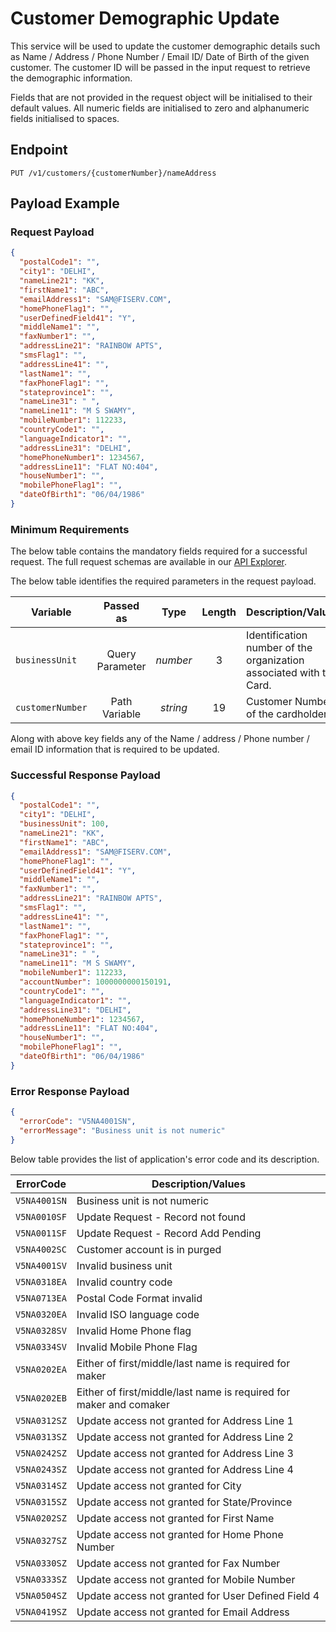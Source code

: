 # Customer Demographic Update

This service will be used to update the customer demographic details such as Name / Address / Phone Number / Email ID/ Date of Birth of the given customer.  The customer ID will be passed in the input request to retrieve the demographic information. 

Fields that are not provided in the request object will be initialised to their default values. All numeric fields are initialised to zero and alphanumeric fields initialised to spaces.

## Endpoint

`PUT /v1/customers/{customerNumber}/nameAddress`

## Payload Example

### Request Payload

```json
{
  "postalCode1": "",
  "city1": "DELHI",
  "nameLine21": "KK",
  "firstName1": "ABC",
  "emailAddress1": "SAM@FISERV.COM",
  "homePhoneFlag1": "",
  "userDefinedField41": "Y",
  "middleName1": "",
  "faxNumber1": "",
  "addressLine21": "RAINBOW APTS",
  "smsFlag1": "",
  "addressLine41": "",
  "lastName1": "",
  "faxPhoneFlag1": "",
  "stateprovince1": "",
  "nameLine31": " ",
  "nameLine11": "M S SWAMY",
  "mobileNumber1": 112233,
  "countryCode1": "",
  "languageIndicator1": "",
  "addressLine31": "DELHI",
  "homePhoneNumber1": 1234567,
  "addressLine11": "FLAT NO:404",
  "houseNumber1": "",
  "mobilePhoneFlag1": "",
  "dateOfBirth1": "06/04/1986"
}
```

### Minimum Requirements

The below table contains the mandatory fields required for a successful request. The full request schemas are available in our [API Explorer](../api/?type=put&path=/v1/customers/{customerNumber}/nameAddress).

The below table identifies the required parameters in the request payload.

| Variable | Passed as | Type | Length | Description/Values |
| -------- | :-------: | :--: | :------------: | ------------------ |
| `businessUnit` | Query Parameter | *number* | 3 | Identification number of the organization associated with the Card. |
| `customerNumber` | Path Variable | *string* | 19 | Customer Number of the cardholder. |

Along with above key fields any of the Name / address / Phone number / email ID information that is required to be updated.

### Successful Response Payload

```json
{
  "postalCode1": "",
  "city1": "DELHI",
  "businessUnit": 100,
  "nameLine21": "KK",
  "firstName1": "ABC",
  "emailAddress1": "SAM@FISERV.COM",
  "homePhoneFlag1": "",
  "userDefinedField41": "Y",
  "middleName1": "",
  "faxNumber1": "",
  "addressLine21": "RAINBOW APTS",
  "smsFlag1": "",
  "addressLine41": "",
  "lastName1": "",
  "faxPhoneFlag1": "",
  "stateprovince1": "",
  "nameLine31": " ",
  "nameLine11": "M S SWAMY",
  "mobileNumber1": 112233,
  "accountNumber": 1000000000150191,
  "countryCode1": "",
  "languageIndicator1": "",
  "addressLine31": "DELHI",
  "homePhoneNumber1": 1234567,
  "addressLine11": "FLAT NO:404",
  "houseNumber1": "",
  "mobilePhoneFlag1": "",
  "dateOfBirth1": "06/04/1986"
}
```

### Error Response Payload

```json
{
  "errorCode": "V5NA4001SN",
  "errorMessage": "Business unit is not numeric"  
}
```

Below table provides the list of application's error code and its description.

| ErrorCode |  Description/Values |
| --------  | ------------------ |
|`V5NA4001SN` | Business unit is not numeric |
|`V5NA0010SF` | Update Request - Record not found |
|`V5NA0011SF` | Update Request - Record Add Pending |
|`V5NA4002SC` | Customer account is in purged |
|`V5NA4001SV` | Invalid business unit |  
|`V5NA0318EA` | Invalid  country  code |
|`V5NA0713EA` | Postal Code Format invalid |
|`V5NA0320EA` | Invalid  ISO language code |
|`V5NA0328SV` | Invalid Home Phone flag |
|`V5NA0334SV` | Invalid  Mobile Phone Flag |
|`V5NA0202EA` | Either of first/middle/last name is required for maker |
|`V5NA0202EB` | Either of first/middle/last name is required for maker and comaker |
|`V5NA0312SZ` | Update access not granted for Address Line 1 |
|`V5NA0313SZ` | Update access not granted for Address Line 2 |
|`V5NA0242SZ` | Update access not granted for Address Line 3 |
|`V5NA0243SZ` | Update access not granted for Address Line 4 |
|`V5NA0314SZ` | Update access not granted for City |
|`V5NA0315SZ` | Update access not granted for State/Province |
|`V5NA0202SZ` | Update access not granted for First Name |
|`V5NA0327SZ` | Update access not granted for Home Phone Number |
|`V5NA0330SZ` | Update access not granted for Fax Number |
|`V5NA0333SZ` | Update access not granted for Mobile Number |
|`V5NA0504SZ` | Update access not granted for User Defined Field 4 |
|`V5NA0419SZ` | Update access not granted for Email Address |